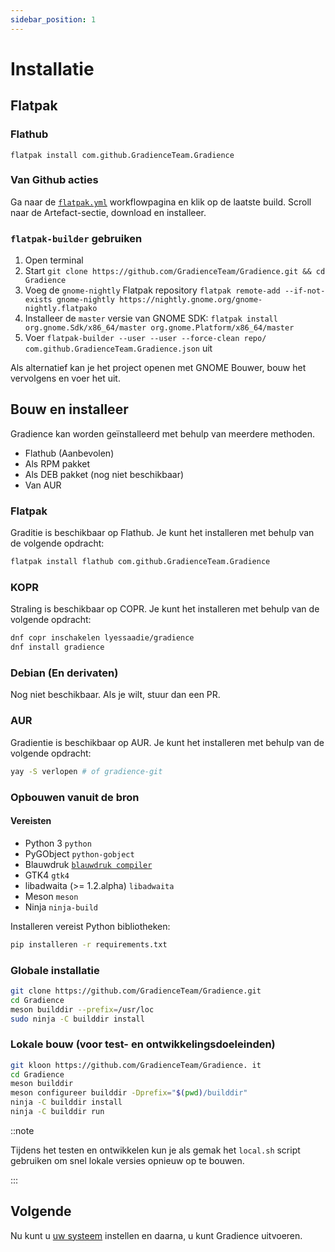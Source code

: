 ```yaml
---
sidebar_position: 1
---
```


# Installatie

## Flatpak

### Flathub

```shell
flatpak install com.github.GradienceTeam.Gradience
```

### Van Github acties

Ga naar de [`flatpak.yml`](https://github.com/GradienceTeam/Gradience/actions/workflows/flatpak.yml) workflowpagina en klik op de laatste build. Scroll naar de Artefact-sectie, download en installeer.

### `flatpak-builder` gebruiken

1. Open terminal
2. Start `git clone https://github.com/GradienceTeam/Gradience.git && cd Gradience`
3. Voeg de `gnome-nightly` Flatpak repository `flatpak remote-add --if-not-exists gnome-nightly https://nightly.gnome.org/gnome-nightly.flatpako`
4. Installeer de `master` versie van GNOME SDK: `flatpak install org.gnome.Sdk/x86_64/master org.gnome.Platform/x86_64/master`
5. Voer `flatpak-builder --user --user --force-clean repo/ com.github.GradienceTeam.Gradience.json` uit

Als alternatief kan je het project openen met GNOME Bouwer, bouw het vervolgens en voer het uit.

## Bouw en installeer

Gradience kan worden geïnstalleerd met behulp van meerdere methoden.

- Flathub (Aanbevolen)
- Als RPM pakket
- Als DEB pakket (nog niet beschikbaar)
- Van AUR

### Flatpak

Graditie is beschikbaar op Flathub. Je kunt het installeren met behulp van de volgende opdracht:

```bash
flatpak install flathub com.github.GradienceTeam.Gradience
```

### KOPR

Straling is beschikbaar op COPR. Je kunt het installeren met behulp van de volgende opdracht:

```bash
dnf copr inschakelen lyessaadie/gradience
dnf install gradience
```

### Debian (En derivaten)

Nog niet beschikbaar. Als je wilt, stuur dan een PR.

### AUR

Gradientie is beschikbaar op AUR. Je kunt het installeren met behulp van de volgende opdracht:

```bash
yay -S verlopen # of gradience-git
```

### Opbouwen vanuit de bron

#### Vereisten

- Python 3 `python`
- PyGObject `python-gobject`
- Blauwdruk [`blauwdruk compiler`](https://jwestman.pages.gitlab.gnome.org/blueprint-compiler/setup.html)
- GTK4 `gtk4`
- libadwaita (>= 1.2.alpha) `libadwaita`
- Meson `meson`
- Ninja `ninja-build`

Installeren vereist Python bibliotheken:

```sh
pip installeren -r requirements.txt
```

### Globale installatie

```sh
git clone https://github.com/GradienceTeam/Gradience.git
cd Gradience
meson builddir --prefix=/usr/loc
sudo ninja -C builddir install
```

### Lokale bouw (voor test- en ontwikkelingsdoeleinden)

```sh
git kloon https://github.com/GradienceTeam/Gradience. it
cd Gradience
meson builddir
meson configureer builddir -Dprefix="$(pwd)/builddir"
ninja -C builddir install
ninja -C builddir run
```

::note

Tijdens het testen en ontwikkelen kun je als gemak het `local.sh` script gebruiken om snel lokale versies opnieuw op te bouwen.

:::

## Volgende

Nu kunt u [uw systeem](/docs/setup) instellen en daarna, u kunt Gradience uitvoeren.
